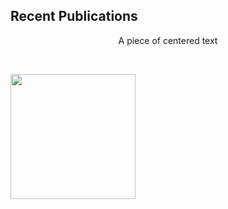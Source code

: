 ## Recent Publications

<p style="text-align: center;">A piece of centered text</p>

&nbsp;

<a href="https://www.thedreadmachine.com/picadillo//" target="_blank"><img src="/images/picadillo.png" style="width:200px;height:200px;"></a> 